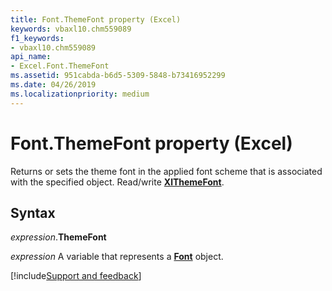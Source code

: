 ```yaml
---
title: Font.ThemeFont property (Excel)
keywords: vbaxl10.chm559089
f1_keywords:
- vbaxl10.chm559089
api_name:
- Excel.Font.ThemeFont
ms.assetid: 951cabda-b6d5-5309-5848-b73416952299
ms.date: 04/26/2019
ms.localizationpriority: medium
---
```



# Font.ThemeFont property (Excel)

Returns or sets the theme font in the applied font scheme that is associated with the specified object. Read/write **[XlThemeFont](Excel.XlThemeFont.md)**.


## Syntax

_expression_.**ThemeFont**

_expression_ A variable that represents a **[Font](excel.font(object).md)** object.




[!include[Support and feedback](~/includes/feedback-boilerplate.md)]